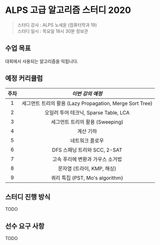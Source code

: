 # ALPS 고급 알고리즘 스터디 2020

> 스터디 강사 : ALPS 노세윤 (컴퓨터학과 19)<br>스터디 일시 : 목요일 18시 30분 정보관

## 수업 목표

대회에서 사용되는 알고리즘을 익힙니다.

## 예정 커리큘럼

| 주차 |                     *이번 강의 예정*                     |
| :--: | :------------------------------------------------------: |
|  1   | 세그먼트 트리의 활용 (Lazy Propagation, Merge Sort Tree) |
|  2   |          오일러 투어 테크닉, Sparse Table, LCA           |
|  3   |             세그먼트 트리의 활용 (Sweeping)              |
|  4   |                        계산 기하                         |
|  5   |                     네트워크 플로우                      |
|  6   |               DFS 스패닝 트리와 SCC, 2-SAT               |
|  7   |             고속 푸리에 변환과 가우스 소거법             |
|  8   |                문자열 (트라이, KMP, 해싱)                |
|  9   |             쿼리 특집 (PST, Mo's algorithm)              |

## 스터디 진행 방식
TODO

## 선수 요구 사항

TODO